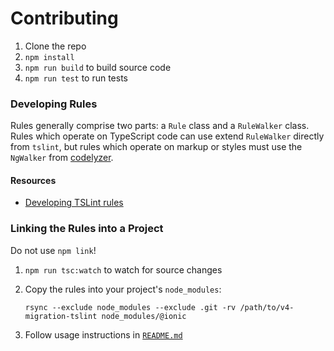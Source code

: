 # Contributing

1. Clone the repo
1. `npm install`
1. `npm run build` to build source code
1. `npm run test` to run tests

### Developing Rules

Rules generally comprise two parts: a `Rule` class and a `RuleWalker` class. Rules which operate on TypeScript code can use extend `RuleWalker` directly from `tslint`, but rules which operate on markup or styles must use the `NgWalker` from [codelyzer](https://github.com/mgechev/codelyzer).

#### Resources

* [Developing TSLint rules](https://palantir.github.io/tslint/develop/custom-rules/)

### Linking the Rules into a Project

Do not use `npm link`!

1. `npm run tsc:watch` to watch for source changes
1. Copy the rules into your project's `node_modules`:

    ```
    rsync --exclude node_modules --exclude .git -rv /path/to/v4-migration-tslint node_modules/@ionic
    ```

1. Follow usage instructions in [`README.md`](https://github.com/ionic-team/v4-migration-tslint/blob/develop/README.md#how-to-use)
